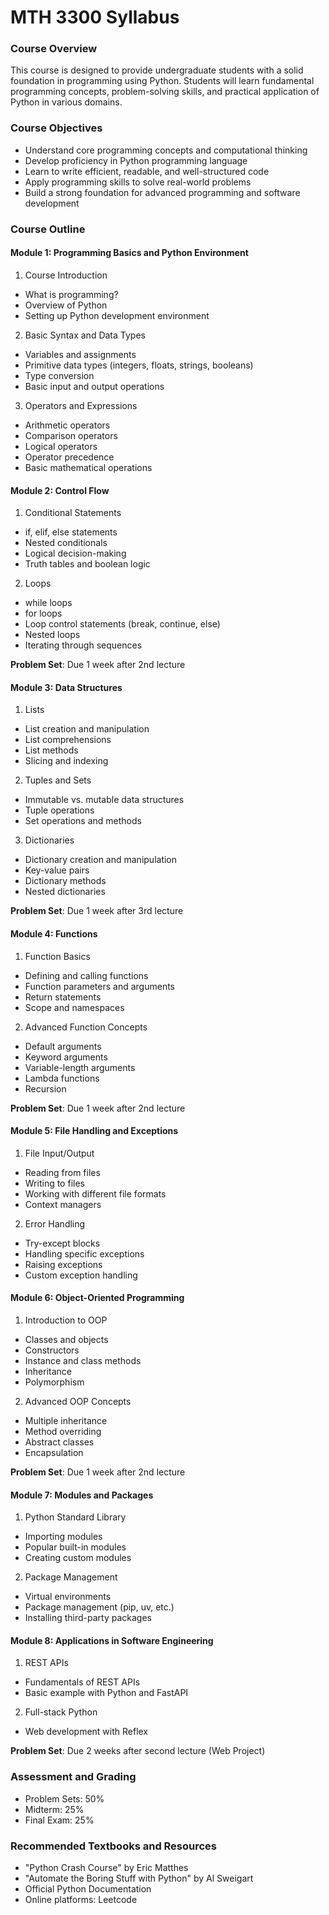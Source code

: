 # MTH 3300 Syllabus

### Course Overview

This course is designed to provide undergraduate students with a solid foundation in programming using Python.
Students will learn fundamental programming concepts, problem-solving skills, and practical application of Python in various domains.

### Course Objectives

- Understand core programming concepts and computational thinking
- Develop proficiency in Python programming language
- Learn to write efficient, readable, and well-structured code
- Apply programming skills to solve real-world problems
- Build a strong foundation for advanced programming and software development

### Course Outline

#### Module 1: Programming Basics and Python Environment

1. Course Introduction

- What is programming?
- Overview of Python
- Setting up Python development environment

2. Basic Syntax and Data Types

- Variables and assignments
- Primitive data types (integers, floats, strings, booleans)
- Type conversion
- Basic input and output operations

3. Operators and Expressions

- Arithmetic operators
- Comparison operators
- Logical operators
- Operator precedence
- Basic mathematical operations

#### Module 2: Control Flow

1. Conditional Statements

- if, elif, else statements
- Nested conditionals
- Logical decision-making
- Truth tables and boolean logic


2. Loops

- while loops
- for loops
- Loop control statements (break, continue, else)
- Nested loops
- Iterating through sequences

**Problem Set**: Due 1 week after 2nd lecture

#### Module 3: Data Structures

1. Lists

- List creation and manipulation
- List comprehensions
- List methods
- Slicing and indexing


2. Tuples and Sets

- Immutable vs. mutable data structures
- Tuple operations
- Set operations and methods


3. Dictionaries

- Dictionary creation and manipulation
- Key-value pairs
- Dictionary methods
- Nested dictionaries

**Problem Set**: Due 1 week after 3rd lecture

#### Module 4: Functions

1. Function Basics

- Defining and calling functions
- Function parameters and arguments
- Return statements
- Scope and namespaces

2. Advanced Function Concepts

- Default arguments
- Keyword arguments
- Variable-length arguments
- Lambda functions
- Recursion

**Problem Set**: Due 1 week after 2nd lecture

#### Module 5: File Handling and Exceptions

1. File Input/Output

- Reading from files
- Writing to files
- Working with different file formats
- Context managers

2. Error Handling

- Try-except blocks
- Handling specific exceptions
- Raising exceptions
- Custom exception handling

#### Module 6: Object-Oriented Programming

1. Introduction to OOP

- Classes and objects
- Constructors
- Instance and class methods
- Inheritance
- Polymorphism

2. Advanced OOP Concepts

- Multiple inheritance
- Method overriding
- Abstract classes
- Encapsulation

**Problem Set**: Due 1 week after 2nd lecture

#### Module 7: Modules and Packages

1. Python Standard Library

- Importing modules
- Popular built-in modules
- Creating custom modules

2. Package Management

- Virtual environments
- Package management (pip, uv, etc.)
- Installing third-party packages

#### Module 8: Applications in Software Engineering

1. REST APIs

- Fundamentals of REST APIs
- Basic example with Python and FastAPI

2. Full-stack Python

- Web development with Reflex

**Problem Set**: Due 2 weeks after second lecture (Web Project)

### Assessment and Grading

- Problem Sets: 50%
- Midterm: 25%
- Final Exam: 25%

### Recommended Textbooks and Resources

- "Python Crash Course" by Eric Matthes
- "Automate the Boring Stuff with Python" by Al Sweigart
- Official Python Documentation
- Online platforms: Leetcode
